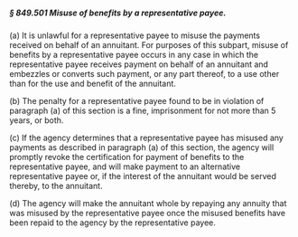 ##### § 849.501 Misuse of benefits by a representative payee. #####

(a) It is unlawful for a representative payee to misuse the payments received on behalf of an annuitant. For purposes of this subpart, misuse of benefits by a representative payee occurs in any case in which the representative payee receives payment on behalf of an annuitant and embezzles or converts such payment, or any part thereof, to a use other than for the use and benefit of the annuitant.

(b) The penalty for a representative payee found to be in violation of paragraph (a) of this section is a fine, imprisonment for not more than 5 years, or both.

(c) If the agency determines that a representative payee has misused any payments as described in paragraph (a) of this section, the agency will promptly revoke the certification for payment of benefits to the representative payee, and will make payment to an alternative representative payee or, if the interest of the annuitant would be served thereby, to the annuitant.

(d) The agency will make the annuitant whole by repaying any annuity that was misused by the representative payee once the misused benefits have been repaid to the agency by the representative payee.